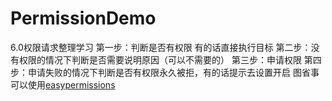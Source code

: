 # PermissionDemo
6.0权限请求整理学习
第一步：判断是否有权限 有的话直接执行目标
第二步：没有权限的情况下判断是否需要说明原因（可以不需要的）
第三步：申请权限
第四步：申请失败的情况下判断是否有权限永久被拒，有的话提示去设置开启
图省事可以使用[easypermissions](https://github.com/googlesamples/easypermissions)
